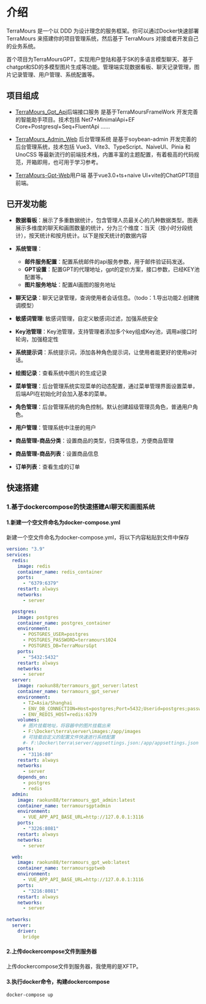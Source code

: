# 介绍

TerraMours 是一个以 DDD 为设计理念的服务框架。你可以通过Docker快速部署TerraMours 来搭建你的项目管理系统，然后基于 TerraMours 对接或者开发自己的业务系统。

首个项目为TerraMoursGPT，实现用户登陆和基于SK的多语言模型聊天、基于chatgpt和SD的多模型图片生成等功能。管理端实现数据看板、聊天记录管理，图片记录管理、用户管理、系统配置等。

## 项目组成

* [TerraMours_Gpt_Api](https://github.com/TerraMours/TerraMours_Gpt_Api)后端接口服务    是基于TerraMoursFrameWork 开发完善的智能助手项目。技术包括 Net7+MinimalApi+EF Core+Postgresql+Seq+FluentApi ......

* [TerraMours_Admin_Web](https://github.com/TerraMours/TerraMours_Admin_Web) 后台管理系统 是基于soybean-admin 开发完善的后台管理系统，技术包括 Vue3、Vite3、TypeScript、NaiveUI、Pinia 和 UnoCSS 等最新流行的前端技术栈，内置丰富的主题配置，有着极高的代码规范，开箱即用，也可用于学习参考。

* [TerraMours-Gpt-Web](https://github.com/TerraMours/TerraMours_Gpt_Web)用户端   基于vue3.0+ts+naive UI+vite的ChatGPT项目前端。

## 已开发功能
- **数据看板**：展示了多重数据统计，包含管理人员最关心的几种数据类型。图表展示多维度的聊天和画图数量的统计，分为三个维度：当天（按小时分段统计），按天统计和按月统计。以下是按天统计的数据内容

- **系统管理**：

    * **邮件服务配置**：配置系统邮件的api服务参数，用于邮件验证码发送。
    * **GPT设置**：配置GPT的代理地址，gpt的定价方案，接口参数，已经KEY池配置等。
    * **图片服务地址**：配置AI画图的服务地址

- **聊天记录**：聊天记录管理，查询使用者会话信息。（todo：1.导出功能2.创建微调模型）

- **敏感词管理**: 敏感词管理，自定义敏感词过滤，加强系统安全

- **Key池管理**：Key池管理，支持管理者添加多个key组成Key池，调用ai接口时轮询，加强稳定性

- **系统提示词**：系统提示词，添加各种角色提示词，让使用者能更好的使用ai对话。

- **绘图记录**：查看系统中图片的生成记录

- **菜单管理**：后台管理系统实现菜单的动态配置，通过菜单管理界面设置菜单，后端API在初始化时会加入基本的菜单。

- **角色管理**：后台管理系统的角色控制。默认创建超级管理员角色，普通用户角色。

- **用户管理**：管理系统中注册的用户

- **商品管理-商品分类**：设置商品的类型，归类等信息，方便商品管理

- **商品管理-商品列表**：设置商品信息

- **订单列表**：查看生成的订单

## 快速搭建

### 1.基于dockercompose的快速搭建AI聊天和画图系统

#### 1.新建一个空文件命名为docker-compose.yml

新建一个空文件命名为docker-compose.yml，将以下内容粘贴到文件中保存

```yaml
version: "3.9"
services:
  redis:
    image: redis
    container_name: redis_container
    ports:
      - "6379:6379"
    restart: always
    networks:
      - server

  postgres:
    image: postgres
    container_name: postgres_container
    environment:
      - POSTGRES_USER=postgres
      - POSTGRES_PASSWORD=terramours1024
      - POSTGRES_DB=TerraMoursGpt
    ports:
      - "5432:5432"
    restart: always
    networks:
      - server
  server:
    image: raokun88/terramours_gpt_server:latest
    container_name: terramours_gpt_server
    environment:
      - TZ=Asia/Shanghai
      - ENV_DB_CONNECTION=Host=postgres;Port=5432;Userid=postgres;password=terramours1024;Database=TerraMoursGpt;
      - ENV_REDIS_HOST=redis:6379
    volumes:
      # 图片挂载地址，将容器中的图片挂载出来
      - F:\Docker\terra\server\images:/app/images
      # 可挂载自定义的配置文件快速进行系统配置
      #- F:\Docker\terra\server/appsettings.json:/app/appsettings.json
    ports:
      - "3116:80"
    restart: always
    networks:
      - server
    depends_on:
      - postgres
      - redis
  admin:
    image: raokun88/terramours_gpt_admin:latest
    container_name: terramoursgptadmin
    environment:
      - VUE_APP_API_BASE_URL=http://127.0.0.1:3116
    ports:
      - "3226:8081"
    restart: always
    networks:
      - server

  web:
    image: raokun88/terramours_gpt_web:latest
    container_name: terramoursgptweb
    environment:
      - VUE_APP_API_BASE_URL=http://127.0.0.1:3116
    ports:
      - "3216:8081"
    restart: always
    networks:
      - server
    
networks:
  server:
    driver:
      bridge

```

#### 2.上传dockercompose文件到服务器

上传dockercompose文件到服务器，我使用的是XFTP。

#### 3.执行docker命令，构建dockercompose

```shell
docker-compose up
```